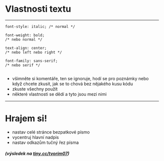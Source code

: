 <!-- .slide: data-state="c-slide-inter" -->

# Vlastnosti textu

---

<pre class="c-text-md fragment" contenteditable><code class="lang-css stretch" data-noescape><span class="fragment">font-style: italic; /* normal */</span>

<span class="fragment">font-weight: bold;  
/* nebo normal */</span>

<span class="fragment">text-align: center; 
/* nebo left nebo right */</span>

<span class="fragment">font-family: sans-serif; 
/* nebo serif */</span>

</code></pre>


>>>
* všimněte si komentáře, ten se ignoruje, hodí se pro poznámky nebo když chcete zkusit, jak se to chová bez nějakého kusu kódu
* zkuste všechny použít
* některé vlastnosti se dědí a tyto jsou mezi nimi


---

<!-- .slide: data-state="c-slide-task" -->

# Hrajem si!

* nastav celé stránce bezpatkové písmo
* vycentruj hlavní nadpis
* nastav odkazům tučný řez písma 

##### (výsledek na [tiny.cc/tvorim07](http://tiny.cc/tvorim07))
<!-- .element: class="c-text-xs c-text-right" -->
